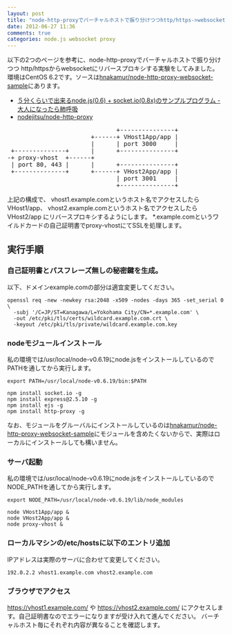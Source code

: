 ```yaml
---
layout: post
title: "node-http-proxyでバーチャルホストで振り分けつつhttp/https->websocketリバースプロキシの実験"
date: 2012-06-27 11:36
comments: true
categories: node.js websocket proxy
---
```

以下の2つのページを参考に、node-http-proxyでバーチャルホストで振り分けつつ
http/httpsからwebsocketにリバースプロキシする実験をしてみました。
環境はCentOS 6.2です。ソースは[hnakamur/node-http-proxy-websocket-sample](https://github.com/hnakamur/node-http-proxy-websocket-sample)にあります。

* [５分くらいで出来るnode.js(0.6) + socket.io(0.8x)のサンプルプログラム - 大人になったら肺呼吸](http://d.hatena.ne.jp/replication/20111108/1320762287)
* [nodejitsu/node-http-proxy](https://github.com/nodejitsu/node-http-proxy)


<pre>
                              +---------------+
                       +------+ VHost1App/app |
                       |      | port 3000     |
 +--------------+      |      +---------------+
-+ proxy-vhost  +------+
 | port 80, 443 |      |      +---------------+
 +--------------+      +------+ VHost2App/app |
                              | port 3001     |
                              +---------------+
</pre>

上記の構成で、
vhost1.example.comというホスト名でアクセスしたらVHost1/app、
vhost2.example.comというホスト名でアクセスしたらVHost2/app
にリバースプロキシするようにします。
\*.example.comというワイルドカードの自己証明書でproxy-vhostにてSSLを処理します。


## 実行手順

### 自己証明書とパスフレーズ無しの秘密鍵を生成。

以下、ドメインexample.comの部分は適宜変更してください。

```
openssl req -new -newkey rsa:2048 -x509 -nodes -days 365 -set_serial 0 \
  -subj '/C=JP/ST=Kanagawa/L=Yokohama City/CN=*.example.com' \
  -out /etc/pki/tls/certs/wildcard.example.com.crt \
  -keyout /etc/pki/tls/private/wildcard.example.com.key
```

### nodeモジュールインストール

私の環境では/usr/local/node-v0.6.19にnode.jsをインストールしているのでPATHを通してから実行します。
```
export PATH=/usr/local/node-v0.6.19/bin:$PATH
```

```
npm install socket.io -g
npm install express@2.5.10 -g
npm install ejs -g
npm install http-proxy -g
```
なお、モジュールをグルーバルにインストールしているのは[hnakamur/node-http-proxy-websocket-sample](https://github.com/hnakamur/node-http-proxy-websocket-sample)にモジュールを含めたくないからで、実際はローカルにインストールしても構いません。

### サーバ起動

私の環境では/usr/local/node-v0.6.19にnode.jsをインストールしているのでNODE_PATHを通してから実行します。
```
export NODE_PATH=/usr/local/node-v0.6.19/lib/node_modules
```

```
node VHost1App/app &
node VHost2App/app &
node proxy-vhost &
```


### ローカルマシンの/etc/hostsに以下のエントリ追加

IPアドレスは実際のサーバに合わせて変更してください。

```
192.0.2.2 vhost1.example.com vhost2.example.com
```

### ブラウザでアクセス

https://vhost1.example.com/
や
https://vhost2.example.com/
にアクセスします。自己証明書なのでエラーになりますが受け入れて進んでください。
バーチャルホスト毎にそれぞれ内容が異なることを確認します。
